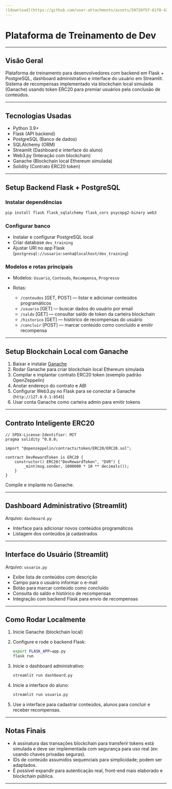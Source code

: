 ```yaml
---
![download](https://github.com/user-attachments/assets/50720f5f-61f0-42db-9b7f-d2198c0df903)
---
```

#  Plataforma de Treinamento de Dev

---

## Visão Geral

Plataforma de treinamento para desenvolvedores com backend em Flask + PostgreSQL, dashboard administrativo e interface do usuário em Streamlit. Sistema de recompensas implementado via blockchain local simulada (Ganache) usando token ERC20 para premiar usuários pela conclusão de conteúdos.

---

## Tecnologias Usadas

* Python 3.9+
* Flask (API backend)
* PostgreSQL (Banco de dados)
* SQLAlchemy (ORM)
* Streamlit (Dashboard e interface do aluno)
* Web3.py (Interação com blockchain)
* Ganache (Blockchain local Ethereum simulada)
* Solidity (Contrato ERC20 token)

---

## Setup Backend Flask + PostgreSQL

### Instalar dependências

```bash
pip install flask flask_sqlalchemy flask_cors psycopg2-binary web3
```

### Configurar banco

* Instalar e configurar PostgreSQL local
* Criar database `dev_training`
* Ajustar URI no app Flask (`postgresql://usuario:senha@localhost/dev_training`)

### Modelos e rotas principais

* Modelos: `Usuario`, `Conteudo`, `Recompensa`, `Progresso`
* Rotas:

  * `/conteudos` \[GET, POST] — listar e adicionar conteúdos programáticos
  * `/usuario` \[GET] — buscar dados do usuário por email
  * `/saldo` \[GET] — consultar saldo de token da carteira blockchain
  * `/historico` \[GET] — histórico de recompensas do usuário
  * `/concluir` \[POST] — marcar conteúdo como concluído e emitir recompensa

---

## Setup Blockchain Local com Ganache

1. Baixar e instalar [Ganache](https://trufflesuite.com/ganache/)
2. Rodar Ganache para criar blockchain local Ethereum simulada
3. Compilar e implantar contrato ERC20 token (exemplo padrão OpenZeppelin)
4. Anotar endereço do contrato e ABI
5. Configurar Web3.py no Flask para se conectar a Ganache (`http://127.0.0.1:8545`)
6. Usar conta Ganache como carteira admin para emitir tokens

---

## Contrato Inteligente ERC20

```solidity
// SPDX-License-Identifier: MIT
pragma solidity ^0.8.0;

import "@openzeppelin/contracts/token/ERC20/ERC20.sol";

contract DevRewardToken is ERC20 {
    constructor() ERC20("DevRewardToken", "DVR") {
        _mint(msg.sender, 1000000 * 10 ** decimals());
    }
}
```

Compile e implante no Ganache.

---

## Dashboard Administrativo (Streamlit)

Arquivo: `dashboard.py`

* Interface para adicionar novos conteúdos programáticos
* Listagem dos conteúdos já cadastrados

---

## Interface do Usuário (Streamlit)

Arquivo: `usuario.py`

* Exibe lista de conteúdos com descrição
* Campo para o usuário informar o e-mail
* Botão para marcar conteúdo como concluído
* Consulta do saldo e histórico de recompensas
* Integração com backend Flask para envio de recompensas

---

## Como Rodar Localmente

1. Inicie Ganache (blockchain local)
2. Configure e rode o backend Flask:

   ```bash
   export FLASK_APP=app.py
   flask run
   ```
3. Inicie o dashboard administrativo:

   ```bash
   streamlit run dashboard.py
   ```
4. Inicie a interface do aluno:

   ```bash
   streamlit run usuario.py
   ```
5. Use a interface para cadastrar conteúdos, alunos para concluir e receber recompensas.

---

## Notas Finais

* A assinatura das transações blockchain para transferir tokens está simulada e deve ser implementada com segurança para uso real (ex: usando chaves privadas seguras).
* IDs de conteúdo assumidos sequenciais para simplicidade; podem ser adaptados.
* É possível expandir para autenticação real, front-end mais elaborado e blockchain pública.

---
